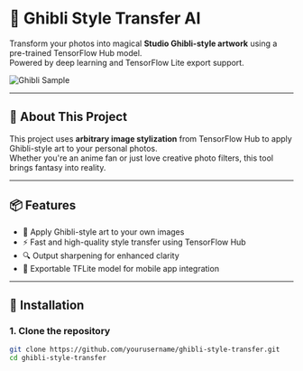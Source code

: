 # 🎨 Ghibli Style Transfer AI

Transform your photos into magical **Studio Ghibli-style artwork** using a pre-trained TensorFlow Hub model.  
Powered by deep learning and TensorFlow Lite export support.

![Ghibli Sample](https://your-image-link-here.com/sample.jpg) <!-- 🔄 Replace with your sample output image URL -->

---

## 🧠 About This Project

This project uses **arbitrary image stylization** from TensorFlow Hub to apply Ghibli-style art to your personal photos.  
Whether you're an anime fan or just love creative photo filters, this tool brings fantasy into reality.

---

## 📦 Features

- 🎨 Apply Ghibli-style art to your own images
- ⚡ Fast and high-quality style transfer using TensorFlow Hub
- 🔍 Output sharpening for enhanced clarity
- 📲 Exportable TFLite model for mobile app integration

---

## 🔧 Installation

### 1. Clone the repository
```bash
git clone https://github.com/yourusername/ghibli-style-transfer.git
cd ghibli-style-transfer
